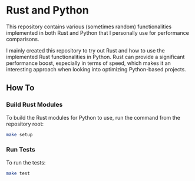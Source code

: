 # Rust and Python

This repository contains various (sometimes random) functionalities implemented in both Rust and
Python that I personally use for performance comparisons.

I mainly created this repository to try out Rust and how to use the implemented Rust functionalities in Python.
Rust can provide a significant performance boost, especially in terms of speed, which makes it an interesting
approach when looking into optimizing Python-based projects.


## How To

### Build Rust Modules

To build the Rust modules for Python to use, run the command from the repository root:

```bash
make setup
```

### Run Tests

To run the tests:

```bash
make test
```
